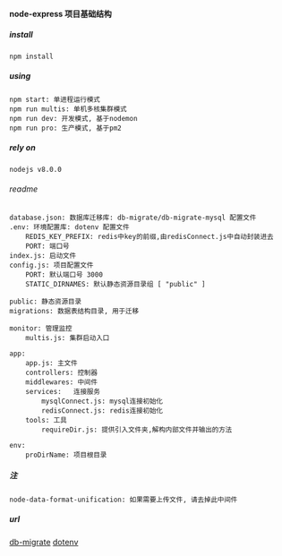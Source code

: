 #### node-express 项目基础结构

##### install

    npm install

##### using

    npm start: 单进程运行模式
    npm run multis: 单机多核集群模式
    npm run dev: 开发模式, 基于nodemon
    npm run pro: 生产模式, 基于pm2

##### rely on

    nodejs v8.0.0

###### readme

    database.json: 数据库迁移库: db-migrate/db-migrate-mysql 配置文件
    .env: 环境配置库: dotenv 配置文件
        REDIS_KEY_PREFIX: redis中key的前缀,由redisConnect.js中自动封装进去
        PORT: 端口号
    index.js: 启动文件
    config.js: 项目配置文件
        PORT: 默认端口号 3000
        STATIC_DIRNAMES: 默认静态资源目录组 [ "public" ]

    public: 静态资源目录
    migrations: 数据表结构目录, 用于迁移

    monitor: 管理监控 
        multis.js: 集群启动入口

    app: 
        app.js: 主文件
        controllers: 控制器
        middlewares: 中间件
        services:   连接服务
            mysqlConnect.js: mysql连接初始化
            redisConnect.js: redis连接初始化
        tools: 工具
            requireDir.js: 提供引入文件夹,解构内部文件并输出的方法

    env:
        proDirName: 项目根目录


##### 注
    node-data-format-unification: 如果需要上传文件, 请去掉此中间件

##### url
[db-migrate](https://db-migrate.readthedocs.io/en/latest/API/SQL/)
[dotenv](https://github.com/motdotla/dotenv)       
